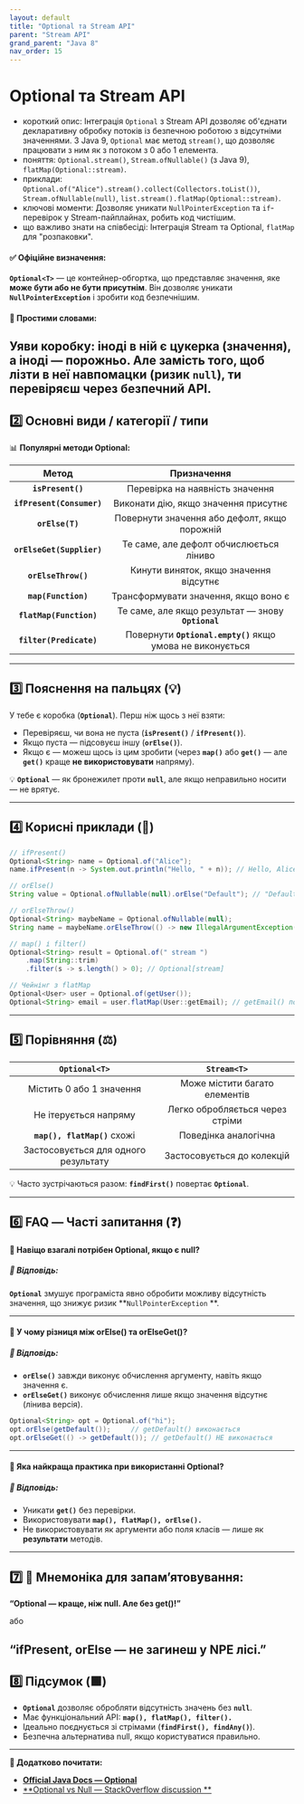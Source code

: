 ```yaml
---
layout: default
title: "Optional та Stream API"
parent: "Stream API"
grand_parent: "Java 8"
nav_order: 15
---
```


# Optional та Stream API

* короткий опис: Інтеграція `Optional` з Stream API дозволяє об'єднати декларативну обробку потоків із безпечною роботою
  з відсутніми значеннями. З Java 9, `Optional` має метод `stream()`, що дозволяє працювати з ним як з потоком з 0 або 1
  елемента.
* поняття: `Optional.stream()`, `Stream.ofNullable()` (з Java 9), `flatMap(Optional::stream)`.
* приклади: `Optional.of("Alice").stream().collect(Collectors.toList())`, `Stream.ofNullable(null)`,
  `list.stream().flatMap(Optional::stream)`.
* ключові моменти: Дозволяє уникати `NullPointerException` та `if`-перевірок у Stream-пайплайнах, робить код чистішим.
* що важливо знати на співбесіді: Інтеграція Stream та Optional, `flatMap` для "розпаковки".

#### **✅ Офіційне визначення:**

**`Optional<T>`** — це контейнер-обгортка, що представляє значення, яке **може бути або не бути присутнім**. Він
дозволяє уникати **`NullPointerException`** і зробити код безпечнішим.

#### **🧠 Простими словами:**

Уяви коробку: іноді в ній є цукерка (значення), а іноді — порожньо. Але замість того, щоб лізти в неї навпомацки (ризик
**`null`**), ти перевіряєш через безпечний API.
---

## **2️⃣ Основні види / категорії / типи**

📊 **Популярні методи Optional:**

|           Метод           |                        Призначення                         |
|:-------------------------:|:----------------------------------------------------------:|
|     **`isPresent()`**     |              Перевірка на наявність значення               |
| **`ifPresent(Consumer)`** |            Виконати дію, якщо значення присутнє            |
|      **`orElse(T)`**      |        Повернути значення або дефолт, якщо порожній        |
| **`orElseGet(Supplier)`** |          Те саме, але дефолт обчислюється ліниво           |
|    **`orElseThrow()`**    |           Кинути виняток, якщо значення відсутнє           |
|    **`map(Function)`**    |            Трансформувати значення, якщо воно є            |
|  **`flatMap(Function)`**  |     Те саме, але якщо результат — знову **`Optional`**     |
|  **`filter(Predicate)`**  | Повернути **`Optional.empty()`** якщо умова не виконується |

---

## **3️⃣ Пояснення на пальцях (💡)**

У тебе є коробка (**`Optional`**). Перш ніж щось з неї взяти:

* Перевіряєш, чи вона не пуста (**`isPresent()`** / **`ifPresent()`**).
* Якщо пуста — підсовуєш іншу (**`orElse()`**).
* Якщо є — можеш щось із цим зробити (через **`map()`** або **`get()`** — але **`get()`** краще **не використовувати**
  напряму).

💡 **`Optional`** — як бронежилет проти **`null`**, але якщо неправильно носити — не врятує.

---

## **4️⃣ Корисні приклади (🧪)**




```java
// ifPresent()
Optional<String> name = Optional.of("Alice");
name.ifPresent(n -> System.out.println("Hello, " + n)); // Hello, Alice
```

```java
// orElse()
String value = Optional.ofNullable(null).orElse("Default"); // "Default"
```

```java
// orElseThrow()
Optional<String> maybeName = Optional.ofNullable(null);
String name = maybeName.orElseThrow(() -> new IllegalArgumentException("No name"));
```

```java
// map() і filter()
Optional<String> result = Optional.of(" stream ")
    .map(String::trim)
    .filter(s -> s.length() > 0); // Optional[stream]
```

```java
// Чейнінг з flatMap
Optional<User> user = Optional.of(getUser());
Optional<String> email = user.flatMap(User::getEmail); // getEmail() повертає Optional
```
---

## **5️⃣ Порівняння (⚖️)**

|            `Optional<T>`             |           `Stream<T>`           |
|:------------------------------------:|:-------------------------------:|
|       Містить 0 або 1 значення       |  Може містити багато елементів  |
|        Не ітерується напряму         | Легко обробляється через стріми |
|     **`map(), flatMap()`** схожі     |      Поведінка аналогічна       |
| Застосовується для одного результату |   Застосовується до колекцій    |

💡 Часто зустрічаються разом: **`findFirst()`** повертає **`Optional`**.

---

## **6️⃣ FAQ — Часті запитання (❓)**

#### **🔹 Навіщо взагалі потрібен Optional, якщо є null?**

##### **💬 Відповідь:**

**`Optional`** змушує програміста явно обробити можливу відсутність значення, що знижує ризик **`NullPointerException`
**.

---

#### **🔹 У чому різниця між orElse() та orElseGet()?**

##### **💬 Відповідь:**

* **`orElse()`** завжди виконує обчислення аргументу, навіть якщо значення є.
* **`orElseGet()`** виконує обчислення лише якщо значення відсутнє (лінива версія).


```java
Optional<String> opt = Optional.of("hi");
opt.orElse(getDefault());     // getDefault() виконається
opt.orElseGet(() -> getDefault()); // getDefault() НЕ виконається
```
---

#### **🔹 Яка найкраща практика при використанні Optional?**

##### **💬 Відповідь:**

* Уникати **`get()`** без перевірки.
* Використовувати **`map(), flatMap(), orElse().`**
* Не використовувати як аргументи або поля класів — лише як **результати** методів.

---

## **7️⃣ 🧠 Мнемоніка для запам’ятовування:**

**“Optional — краще, ніж null. Але без get()\!”**

або

**“ifPresent, orElse — не загинеш у NPE лісі.”**
---

## **8️⃣ Підсумок (🟩)**

* **`Optional`** дозволяє обробляти відсутність значень без **`null`**.
* Має функціональний API: **`map(), flatMap(), filter().`**
* Ідеально поєднується зі стрімами (**`findFirst(), findAny()`**).
* Безпечна альтернатива null, якщо користуватися правильно.

---

**🔗 Додатково почитати:**

* [**Official Java Docs — Optional**](https://docs.oracle.com/javase/8/docs/api/java/util/Optional.html)
* [**Optional vs Null — StackOverflow discussion
  **](https://stackoverflow.com/questions/26327957/should-java-8-getters-return-optional-type)